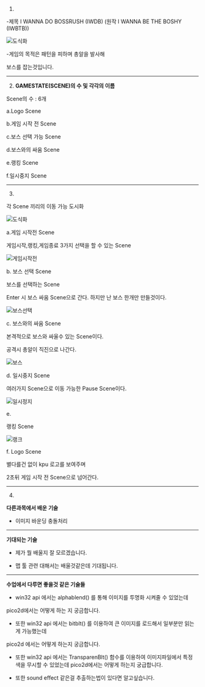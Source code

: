 1.

-제목 I WANNA DO BOSSRUSH (IWDB) (원작 I WANNA BE THE BOSHY (IWBTB))



![도식화](https://user-images.githubusercontent.com/37091845/94274814-1d8f0e00-ff81-11ea-8fc4-7b7b6721fce1.png)



-게임의 목적은 패턴을 피하며 총알을 발사해

보스를 잡는것입니다.

---

2. **GAMESTATE(SCENE)의 수 및 각각의 이름**

Scene의 수 : 6개

a.Logo Scene

b.게임 시작 전 Scene

c.보스 선택 가능 Scene

d.보스와의 싸움 Scene

e.랭킹 Scene

f.일시중지 Scene

---

3.

각 Scene 끼리의 이동 가능 도시화

![도식화](res\도식화.png)



a.게임 시작전 Scene

게임시작,랭킹,게임종료 3가지 선택을 할 수 있는 Scene 

![게임시작전](res\게임시작전.png)

b. 보스 선택 Scene

보스를 선택하는 Scene

Enter 시 보스 싸움 Scene으로 간다.  하지만 난 보스 한개만 만들것이다.

![보스선택](res\보스선택.png)

c. 보스와의 싸움 Scene

본격적으로 보스와 싸울수 있는 Scene이다.

공격시 총알이 직진으로 나간다.

![보스](res\보스.png)

d. 일시중지 Scene

여러가지 Scene으로 이동 가능한 Pause Scene이다.

![일시정지](res\일시정지.png)

e.

랭킹 Scene

![랭크](res\랭크.png)

f. Logo Scene

별다를건 없이 kpu 로고를 보여주며

2초뒤 게임 시작 전 Scene으로 넘어간다. 

---

4.

**다른과목에서 배운 기술**

* 이미지 바운딩 충돌처리

---

**기대되는 기술**

* 제가 뭘 배울지 잘 모르겠습니다.

* 맵 툴 관련 대해서는 배울것같은데 기대됩니다.

---

**수업에서 다루면 좋을것 같은 기술들**

* win32 api 에서는 alphablend() 를 통해 이미지를 투명화 시켜줄 수 있었는데

pico2d에서는 어떻게 하는 지 궁금합니다.

* 또한 win32 api 에서는 bitblt() 를 이용하여 큰 이미지를 로드해서 일부분만 읽는게 가능했는데

pico2d 에서는 어떻게 하는지 궁금합니다.

* 또한 win32 api 에서는 TransparenBlt() 함수를 이용하여 이미지파일에서 특정 색을 무시할 수 있었는데 pico2d에서는 어떻게 하는지 궁급합니다.

* 또한 sound effect 같은걸 추출하는법이 있다면 알고싶습니다.

